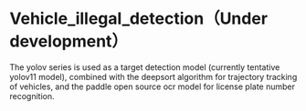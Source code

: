 # Vehicle_illegal_detection（Under development）
The yolov series is used as a target detection model (currently tentative yolov11 model), combined with the deepsort algorithm for trajectory tracking of vehicles, and the paddle open source ocr model for license plate number recognition.
